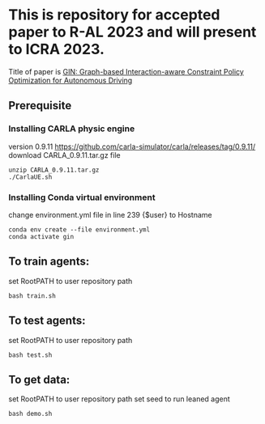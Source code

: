 # This is repository for accepted paper to R-AL 2023 and will present to ICRA 2023.
Title of paper is [GIN: Graph-based Interaction-aware Constraint Policy Optimization for Autonomous Driving](https://ieeexplore.ieee.org/abstract/document/9976203)


## Prerequisite

### Installing CARLA physic engine
version 0.9.11
https://github.com/carla-simulator/carla/releases/tag/0.9.11/
download CARLA_0.9.11.tar.gz file
```
unzip CARLA_0.9.11.tar.gz
./CarlaUE.sh 
```

### Installing Conda virtual environment
change environment.yml file in line 239
{$user} to Hostname

```
conda env create --file environment.yml 
conda activate gin
```

## To train agents:
set RootPATH to user repository path

```
bash train.sh
```

## To test agents:
set RootPATH to user repository path
```
bash test.sh
```

## To get data:
set RootPATH to user repository path
set seed to run leaned agent
```
bash demo.sh
```
